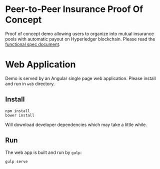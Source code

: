 # Peer-to-Peer Insurance Proof Of Concept
Proof of concept demo allowing users to organize into mutual insurance pools with automatic payout on Hyperledger blockchain.
Please read the [functional spec document](docs/p2p-insurance.md).

# Web Application
Demo is served by an Angular single page web application. Please install and run in `web` directory.

## Install
```
npm install
bower install
```
Will download developer dependencies which may take a little while.

## Run
The web app is built and run by `gulp`:

```
gulp serve
```
